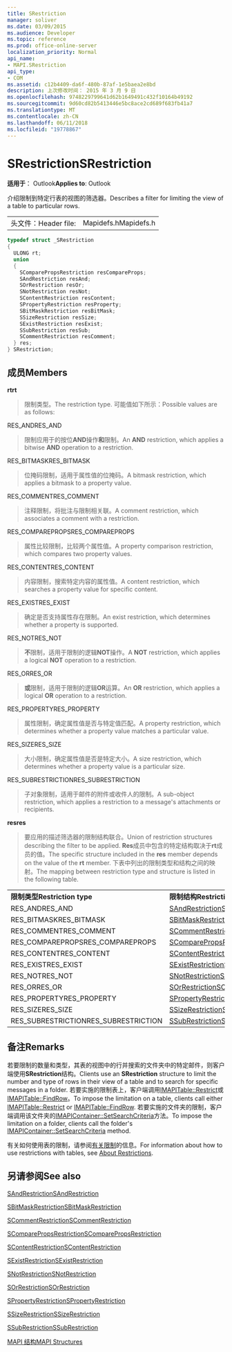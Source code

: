 ```yaml
---
title: SRestriction
manager: soliver
ms.date: 03/09/2015
ms.audience: Developer
ms.topic: reference
ms.prod: office-online-server
localization_priority: Normal
api_name:
- MAPI.SRestriction
api_type:
- COM
ms.assetid: c12b4409-da6f-480b-87af-1e5baea2e8bd
description: 上次修改时间： 2015 年 3 月 9 日
ms.openlocfilehash: 9748229799641d62b1649491c432f10164b49192
ms.sourcegitcommit: 9d60cd82b5413446e5bc8ace2cd689f683fb41a7
ms.translationtype: MT
ms.contentlocale: zh-CN
ms.lasthandoff: 06/11/2018
ms.locfileid: "19778867"
---
```

# <a name="srestriction"></a><span data-ttu-id="0593d-103">SRestriction</span><span class="sxs-lookup"><span data-stu-id="0593d-103">SRestriction</span></span>

  
  
<span data-ttu-id="0593d-104">**适用于**： Outlook</span><span class="sxs-lookup"><span data-stu-id="0593d-104">**Applies to**: Outlook</span></span> 
  
<span data-ttu-id="0593d-105">介绍限制到特定行表的视图的筛选器。</span><span class="sxs-lookup"><span data-stu-id="0593d-105">Describes a filter for limiting the view of a table to particular rows.</span></span> 
  
|||
|:-----|:-----|
|<span data-ttu-id="0593d-106">头文件：</span><span class="sxs-lookup"><span data-stu-id="0593d-106">Header file:</span></span>  <br/> |<span data-ttu-id="0593d-107">Mapidefs.h</span><span class="sxs-lookup"><span data-stu-id="0593d-107">Mapidefs.h</span></span>  <br/> |
   
```cpp
typedef struct _SRestriction
{
  ULONG rt;
  union
  {
    SComparePropsRestriction resCompareProps;
    SAndRestriction resAnd;
    SOrRestriction resOr;
    SNotRestriction resNot;
    SContentRestriction resContent;
    SPropertyRestriction resProperty;
    SBitMaskRestriction resBitMask;
    SSizeRestriction resSize;
    SExistRestriction resExist;
    SSubRestriction resSub;
    SCommentRestriction resComment;
  } res;
} SRestriction;

```

## <a name="members"></a><span data-ttu-id="0593d-108">成员</span><span class="sxs-lookup"><span data-stu-id="0593d-108">Members</span></span>

 <span data-ttu-id="0593d-109">**rt**</span><span class="sxs-lookup"><span data-stu-id="0593d-109">**rt**</span></span>
  
> <span data-ttu-id="0593d-110">限制类型。</span><span class="sxs-lookup"><span data-stu-id="0593d-110">The restriction type.</span></span> <span data-ttu-id="0593d-111">可能值如下所示：</span><span class="sxs-lookup"><span data-stu-id="0593d-111">Possible values are as follows:</span></span> 
    
<span data-ttu-id="0593d-112">RES_AND</span><span class="sxs-lookup"><span data-stu-id="0593d-112">RES_AND</span></span> 
  
> <span data-ttu-id="0593d-113">限制应用于的按位**AND**操作**和**限制。</span><span class="sxs-lookup"><span data-stu-id="0593d-113">An **AND** restriction, which applies a bitwise **AND** operation to a restriction.</span></span> 
    
<span data-ttu-id="0593d-114">RES_BITMASK</span><span class="sxs-lookup"><span data-stu-id="0593d-114">RES_BITMASK</span></span> 
  
> <span data-ttu-id="0593d-115">位掩码限制，适用于属性值的位掩码。</span><span class="sxs-lookup"><span data-stu-id="0593d-115">A bitmask restriction, which applies a bitmask to a property value.</span></span>
    
<span data-ttu-id="0593d-116">RES_COMMENT</span><span class="sxs-lookup"><span data-stu-id="0593d-116">RES_COMMENT</span></span> 
  
> <span data-ttu-id="0593d-117">注释限制，将批注与限制相关联。</span><span class="sxs-lookup"><span data-stu-id="0593d-117">A comment restriction, which associates a comment with a restriction.</span></span>
    
<span data-ttu-id="0593d-118">RES_COMPAREPROPS</span><span class="sxs-lookup"><span data-stu-id="0593d-118">RES_COMPAREPROPS</span></span> 
  
> <span data-ttu-id="0593d-119">属性比较限制，比较两个属性值。</span><span class="sxs-lookup"><span data-stu-id="0593d-119">A property comparison restriction, which compares two property values.</span></span>
    
<span data-ttu-id="0593d-120">RES_CONTENT</span><span class="sxs-lookup"><span data-stu-id="0593d-120">RES_CONTENT</span></span> 
  
> <span data-ttu-id="0593d-121">内容限制，搜索特定内容的属性值。</span><span class="sxs-lookup"><span data-stu-id="0593d-121">A content restriction, which searches a property value for specific content.</span></span>
    
<span data-ttu-id="0593d-122">RES_EXIST</span><span class="sxs-lookup"><span data-stu-id="0593d-122">RES_EXIST</span></span> 
  
> <span data-ttu-id="0593d-123">确定是否支持属性存在限制。</span><span class="sxs-lookup"><span data-stu-id="0593d-123">An exist restriction, which determines whether a property is supported.</span></span>
    
<span data-ttu-id="0593d-124">RES_NOT</span><span class="sxs-lookup"><span data-stu-id="0593d-124">RES_NOT</span></span> 
  
> <span data-ttu-id="0593d-125">**不**限制，适用于限制的逻辑**NOT**操作。</span><span class="sxs-lookup"><span data-stu-id="0593d-125">A **NOT** restriction, which applies a logical **NOT** operation to a restriction.</span></span> 
    
<span data-ttu-id="0593d-126">RES_OR</span><span class="sxs-lookup"><span data-stu-id="0593d-126">RES_OR</span></span> 
  
> <span data-ttu-id="0593d-127">**或**限制，适用于限制的逻辑**OR**运算。</span><span class="sxs-lookup"><span data-stu-id="0593d-127">An **OR** restriction, which applies a logical **OR** operation to a restriction.</span></span> 
    
<span data-ttu-id="0593d-128">RES_PROPERTY</span><span class="sxs-lookup"><span data-stu-id="0593d-128">RES_PROPERTY</span></span> 
  
> <span data-ttu-id="0593d-129">属性限制，确定属性值是否与特定值匹配。</span><span class="sxs-lookup"><span data-stu-id="0593d-129">A property restriction, which determines whether a property value matches a particular value.</span></span>
    
<span data-ttu-id="0593d-130">RES_SIZE</span><span class="sxs-lookup"><span data-stu-id="0593d-130">RES_SIZE</span></span> 
  
> <span data-ttu-id="0593d-131">大小限制，确定属性值是否是特定大小。</span><span class="sxs-lookup"><span data-stu-id="0593d-131">A size restriction, which determines whether a property value is a particular size.</span></span>
    
<span data-ttu-id="0593d-132">RES_SUBRESTRICTION</span><span class="sxs-lookup"><span data-stu-id="0593d-132">RES_SUBRESTRICTION</span></span> 
  
> <span data-ttu-id="0593d-133">子对象限制，适用于邮件的附件或收件人的限制。</span><span class="sxs-lookup"><span data-stu-id="0593d-133">A sub-object restriction, which applies a restriction to a message's attachments or recipients.</span></span>
    
 <span data-ttu-id="0593d-134">**res**</span><span class="sxs-lookup"><span data-stu-id="0593d-134">**res**</span></span>
  
> <span data-ttu-id="0593d-135">要应用的描述筛选器的限制结构联合。</span><span class="sxs-lookup"><span data-stu-id="0593d-135">Union of restriction structures describing the filter to be applied.</span></span> <span data-ttu-id="0593d-136">**Res**成员中包含的特定结构取决于**rt**成员的值。</span><span class="sxs-lookup"><span data-stu-id="0593d-136">The specific structure included in the **res** member depends on the value of the **rt** member.</span></span> <span data-ttu-id="0593d-137">下表中列出的限制类型和结构之间的映射。</span><span class="sxs-lookup"><span data-stu-id="0593d-137">The mapping between restriction type and structure is listed in the following table.</span></span> 
    
|||
|:-----|:-----|
|<span data-ttu-id="0593d-138">**限制类型**</span><span class="sxs-lookup"><span data-stu-id="0593d-138">**Restriction type**</span></span> <br/> |<span data-ttu-id="0593d-139">**限制结构**</span><span class="sxs-lookup"><span data-stu-id="0593d-139">**Restriction structure**</span></span> <br/> |
|<span data-ttu-id="0593d-140">RES_AND</span><span class="sxs-lookup"><span data-stu-id="0593d-140">RES_AND</span></span>  <br/> |[<span data-ttu-id="0593d-141">SAndRestriction</span><span class="sxs-lookup"><span data-stu-id="0593d-141">SAndRestriction</span></span>](sandrestriction.md) <br/> |
|<span data-ttu-id="0593d-142">RES_BITMASK</span><span class="sxs-lookup"><span data-stu-id="0593d-142">RES_BITMASK</span></span>  <br/> |[<span data-ttu-id="0593d-143">SBitMaskRestriction</span><span class="sxs-lookup"><span data-stu-id="0593d-143">SBitMaskRestriction</span></span>](sbitmaskrestriction.md) <br/> |
|<span data-ttu-id="0593d-144">RES_COMMENT</span><span class="sxs-lookup"><span data-stu-id="0593d-144">RES_COMMENT</span></span>  <br/> |[<span data-ttu-id="0593d-145">SCommentRestriction</span><span class="sxs-lookup"><span data-stu-id="0593d-145">SCommentRestriction</span></span>](scommentrestriction.md) <br/> |
|<span data-ttu-id="0593d-146">RES_COMPAREPROPS</span><span class="sxs-lookup"><span data-stu-id="0593d-146">RES_COMPAREPROPS</span></span>  <br/> |[<span data-ttu-id="0593d-147">SComparePropsRestriction</span><span class="sxs-lookup"><span data-stu-id="0593d-147">SComparePropsRestriction</span></span>](scomparepropsrestriction.md) <br/> |
|<span data-ttu-id="0593d-148">RES_CONTENT</span><span class="sxs-lookup"><span data-stu-id="0593d-148">RES_CONTENT</span></span>  <br/> |[<span data-ttu-id="0593d-149">SContentRestriction</span><span class="sxs-lookup"><span data-stu-id="0593d-149">SContentRestriction</span></span>](scontentrestriction.md) <br/> |
|<span data-ttu-id="0593d-150">RES_EXIST</span><span class="sxs-lookup"><span data-stu-id="0593d-150">RES_EXIST</span></span>  <br/> |[<span data-ttu-id="0593d-151">SExistRestriction</span><span class="sxs-lookup"><span data-stu-id="0593d-151">SExistRestriction</span></span>](sexistrestriction.md) <br/> |
|<span data-ttu-id="0593d-152">RES_NOT</span><span class="sxs-lookup"><span data-stu-id="0593d-152">RES_NOT</span></span>  <br/> |[<span data-ttu-id="0593d-153">SNotRestriction</span><span class="sxs-lookup"><span data-stu-id="0593d-153">SNotRestriction</span></span>](snotrestriction.md) <br/> |
|<span data-ttu-id="0593d-154">RES_OR</span><span class="sxs-lookup"><span data-stu-id="0593d-154">RES_OR</span></span>  <br/> |[<span data-ttu-id="0593d-155">SOrRestriction</span><span class="sxs-lookup"><span data-stu-id="0593d-155">SOrRestriction</span></span>](sorrestriction.md) <br/> |
|<span data-ttu-id="0593d-156">RES_PROPERTY</span><span class="sxs-lookup"><span data-stu-id="0593d-156">RES_PROPERTY</span></span>  <br/> |[<span data-ttu-id="0593d-157">SPropertyRestriction</span><span class="sxs-lookup"><span data-stu-id="0593d-157">SPropertyRestriction</span></span>](spropertyrestriction.md) <br/> |
|<span data-ttu-id="0593d-158">RES_SIZE</span><span class="sxs-lookup"><span data-stu-id="0593d-158">RES_SIZE</span></span>  <br/> |[<span data-ttu-id="0593d-159">SSizeRestriction</span><span class="sxs-lookup"><span data-stu-id="0593d-159">SSizeRestriction</span></span>](ssizerestriction.md) <br/> |
|<span data-ttu-id="0593d-160">RES_SUBRESTRICTION</span><span class="sxs-lookup"><span data-stu-id="0593d-160">RES_SUBRESTRICTION</span></span>  <br/> |[<span data-ttu-id="0593d-161">SSubRestriction</span><span class="sxs-lookup"><span data-stu-id="0593d-161">SSubRestriction</span></span>](ssubrestriction.md) <br/> |
   
## <a name="remarks"></a><span data-ttu-id="0593d-162">备注</span><span class="sxs-lookup"><span data-stu-id="0593d-162">Remarks</span></span>

<span data-ttu-id="0593d-163">若要限制的数量和类型，其表的视图中的行并搜索的文件夹中的特定邮件，则客户端使用**SRestriction**结构。</span><span class="sxs-lookup"><span data-stu-id="0593d-163">Clients use an **SRestriction** structure to limit the number and type of rows in their view of a table and to search for specific messages in a folder.</span></span> <span data-ttu-id="0593d-164">若要实施的限制表上，客户端调用[IMAPITable::Restrict](imapitable-restrict.md)或[IMAPITable::FindRow](imapitable-findrow.md)。</span><span class="sxs-lookup"><span data-stu-id="0593d-164">To impose the limitation on a table, clients call either [IMAPITable::Restrict](imapitable-restrict.md) or [IMAPITable::FindRow](imapitable-findrow.md).</span></span> <span data-ttu-id="0593d-165">若要实施的文件夹的限制，客户端调用该文件夹的[IMAPIContainer::SetSearchCriteria](imapicontainer-setsearchcriteria.md)方法。</span><span class="sxs-lookup"><span data-stu-id="0593d-165">To impose the limitation on a folder, clients call the folder's [IMAPIContainer::SetSearchCriteria](imapicontainer-setsearchcriteria.md) method.</span></span> 
  
<span data-ttu-id="0593d-166">有关如何使用表的限制，请参阅[有关限制](about-restrictions.md)的信息。</span><span class="sxs-lookup"><span data-stu-id="0593d-166">For information about how to use restrictions with tables, see [About Restrictions](about-restrictions.md).</span></span> 
  
## <a name="see-also"></a><span data-ttu-id="0593d-167">另请参阅</span><span class="sxs-lookup"><span data-stu-id="0593d-167">See also</span></span>



[<span data-ttu-id="0593d-168">SAndRestriction</span><span class="sxs-lookup"><span data-stu-id="0593d-168">SAndRestriction</span></span>](sandrestriction.md)
  
[<span data-ttu-id="0593d-169">SBitMaskRestriction</span><span class="sxs-lookup"><span data-stu-id="0593d-169">SBitMaskRestriction</span></span>](sbitmaskrestriction.md)
  
[<span data-ttu-id="0593d-170">SCommentRestriction</span><span class="sxs-lookup"><span data-stu-id="0593d-170">SCommentRestriction</span></span>](scommentrestriction.md)
  
[<span data-ttu-id="0593d-171">SComparePropsRestriction</span><span class="sxs-lookup"><span data-stu-id="0593d-171">SComparePropsRestriction</span></span>](scomparepropsrestriction.md)
  
[<span data-ttu-id="0593d-172">SContentRestriction</span><span class="sxs-lookup"><span data-stu-id="0593d-172">SContentRestriction</span></span>](scontentrestriction.md)
  
[<span data-ttu-id="0593d-173">SExistRestriction</span><span class="sxs-lookup"><span data-stu-id="0593d-173">SExistRestriction</span></span>](sexistrestriction.md)
  
[<span data-ttu-id="0593d-174">SNotRestriction</span><span class="sxs-lookup"><span data-stu-id="0593d-174">SNotRestriction</span></span>](snotrestriction.md)
  
[<span data-ttu-id="0593d-175">SOrRestriction</span><span class="sxs-lookup"><span data-stu-id="0593d-175">SOrRestriction</span></span>](sorrestriction.md)
  
[<span data-ttu-id="0593d-176">SPropertyRestriction</span><span class="sxs-lookup"><span data-stu-id="0593d-176">SPropertyRestriction</span></span>](spropertyrestriction.md)
  
[<span data-ttu-id="0593d-177">SSizeRestriction</span><span class="sxs-lookup"><span data-stu-id="0593d-177">SSizeRestriction</span></span>](ssizerestriction.md)
  
[<span data-ttu-id="0593d-178">SSubRestriction</span><span class="sxs-lookup"><span data-stu-id="0593d-178">SSubRestriction</span></span>](ssubrestriction.md)


[<span data-ttu-id="0593d-179">MAPI 结构</span><span class="sxs-lookup"><span data-stu-id="0593d-179">MAPI Structures</span></span>](mapi-structures.md)

